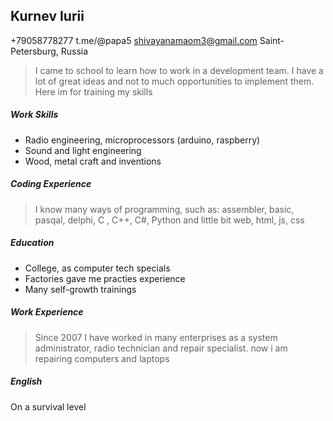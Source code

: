 ## Kurnev Iurii

+79058778277
t.me/@papa5
shivayanamaom3@gmail.com
Saint-Petersburg, Russia

> I came to school to learn how to work in a development team. I have a lot of great ideas and not to much opportunities to implement them. Here im for training my skills

##### Work Skills

- Radio engineering, microprocessors (arduino, raspberry)
- Sound and light engineering
- Wood, metal craft and inventions

##### Coding Experience

> I know many ways of programming, such as: assembler, basic, pasqal, delphi, C , C++, C#, Python and little bit web, html, js, css

##### Education

- College, as computer tech specials
- Factories gave me practies experience
- Many self-growth trainings

##### Work Experience

> Since 2007 I have worked in many enterprises as a system administrator, radio technician and repair specialist. now i am repairing computers and laptops

##### English

On a survival level
